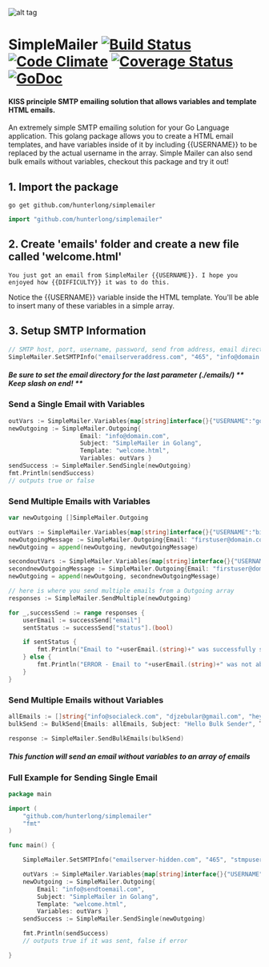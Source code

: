 ![alt tag](http://pichoster.net/images/2016/05/30/simplemailer.jpg)

# SimpleMailer    [![Build Status](https://travis-ci.org/Hunterlong/SimpleMailer.svg?branch=master)](https://travis-ci.org/Hunterlong/SimpleMailer)  [![Code Climate](https://codeclimate.com/github/Hunterlong/SimpleMailer/badges/gpa.svg)](https://codeclimate.com/github/Hunterlong/SimpleMailer)  [![Coverage Status](https://coveralls.io/repos/github/Hunterlong/SimpleMailer/badge.svg?branch=master)](https://coveralls.io/github/Hunterlong/SimpleMailer?branch=master)  [![GoDoc](https://godoc.org/github.com/Hunterlong/SimpleMailer?status.svg)](https://godoc.org/github.com/Hunterlong/SimpleMailer)
#### KISS principle SMTP emailing solution that allows variables and template HTML emails.

An extremely simple SMTP emailing solution for your Go Language application. This golang package allows you to create a HTML email templates, and have variables inside of it by including {{USERNAME}} to be replaced by the actual username in the array.
Simple Mailer can also send bulk emails without variables, checkout this package and try it out!

## 1. Import the package
```
go get github.com/hunterlong/simplemailer
```
```go
import "github.com/hunterlong/simplemailer"
```

## 2. Create 'emails' folder and create a new file called 'welcome.html'
```
You just got an email from SimpleMailer {{USERNAME}}. I hope you enjoyed how {{DIFFICULTY}} it was to do this.
```
Notice the {{USERNAME}} variable inside the HTML template. You'll be able to insert many of these variables in a simple array.

## 3. Setup SMTP Information
```go
// SMTP host, port, username, password, send from address, email directory
SimpleMailer.SetSMTPInfo("emailserveraddress.com", "465", "info@domain.com", "passwordhere", "from@domain.com", "./emails/")
```
##### Be sure to set the email directory for the last parameter (./emails/) ** Keep slash on end! **

### Send a Single Email with Variables
```go
outVars := SimpleMailer.Variables{map[string]interface{}{"USERNAME":"gophers", "DIFFICULTY": "simple"}}
newOutgoing := SimpleMailer.Outgoing{
                    Email: "info@domain.com", 
                    Subject: "SimpleMailer in Golang", 
                    Template: "welcome.html", 
                    Variables: outVars }
sendSuccess := SimpleMailer.SendSingle(newOutgoing)
fmt.Println(sendSuccess)
// outputs true or false
```


### Send Multiple Emails with Variables
```go
var newOutgoing []SimpleMailer.Outgoing

outVars := SimpleMailer.Variables{map[string]interface{}{"USERNAME":"billy", "DIFFICULTY": "simple"}}
newOutgoingMessage := SimpleMailer.Outgoing{Email: "firstuser@domain.com", Subject: "Welcome Email", Template: "welcome.html", Variables: outVars}
newOutgoing = append(newOutgoing, newOutgoingMessage)

secondoutVars := SimpleMailer.Variables{map[string]interface{}{"USERNAME":"l33tguy", "DIFFICULTY": "super easy"}}
secondnewOutgoingMessage := SimpleMailer.Outgoing{Email: "firstuser@domain.com", Subject: "Welcome Email", Template: "welcome.html", Variables: secondoutVars}
newOutgoing = append(newOutgoing, secondnewOutgoingMessage)

// here is where you send multiple emails from a Outgoing array
responses := SimpleMailer.SendMultiple(newOutgoing)

for _,successSend := range responses {
	userEmail := successSend["email"]
	sentStatus := successSend["status"].(bool)

	if sentStatus {
		fmt.Println("Email to "+userEmail.(string)+" was successfully sent")
	} else {
		fmt.Println("ERROR - Email to "+userEmail.(string)+" was not able to send")
	}
}
```


### Send Multiple Emails without Variables
```go
allEmails := []string{"info@socialeck.com", "djzebular@gmail.com", "hey@gmail.com"}
bulkSend := BulkSend{Emails: allEmails, Subject: "Hello Bulk Sender", Template: "welcome.html"}

response := SimpleMailer.SendBulkEmails(bulkSend)
```
##### This function will send an email without variables to an array of emails


### Full Example for Sending Single Email
```go
package main

import (
	"github.com/hunterlong/simplemailer"
	"fmt"
)

func main() {

	SimpleMailer.SetSMTPInfo("emailserver-hidden.com", "465", "stmpusername", "passwordhere", "info@sendfrom.com", "./emails/")

	outVars := SimpleMailer.Variables{map[string]interface{}{"USERNAME":"gophers", "DIFFICULTY": "simple"}}
	newOutgoing := SimpleMailer.Outgoing{
		Email: "info@sendtoemail.com",
		Subject: "SimpleMailer in Golang",
		Template: "welcome.html",
		Variables: outVars }
	sendSuccess := SimpleMailer.SendSingle(newOutgoing)

	fmt.Println(sendSuccess)
	// outputs true if it was sent, false if error

}
```
